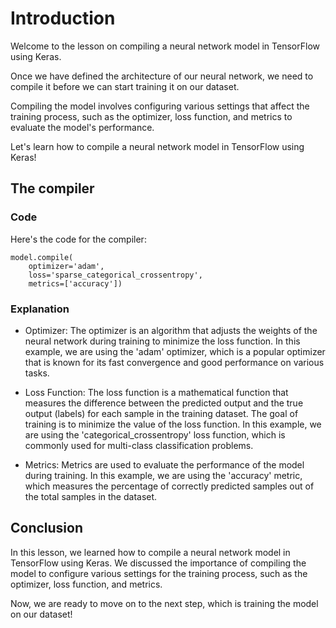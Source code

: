 # Introduction

Welcome to the lesson on compiling a neural network model in TensorFlow using Keras. 

Once we have defined the architecture of our neural network, we need to compile it before we can start training it on our dataset. 

Compiling the model involves configuring various settings that affect the training process, such as the optimizer, loss function, and metrics to evaluate the model's performance. 

Let's learn how to compile a neural network model in TensorFlow using Keras!

## The compiler

### Code

Here's the code for the compiler:

```
model.compile(
    optimizer='adam', 
    loss='sparse_categorical_crossentropy', 
    metrics=['accuracy'])
```

### Explanation

- Optimizer: The optimizer is an algorithm that adjusts the weights of the neural network during training to minimize the loss function. In this example, we are using the 'adam' optimizer, which is a popular optimizer that is known for its fast convergence and good performance on various tasks.

- Loss Function: The loss function is a mathematical function that measures the difference between the predicted output and the true output (labels) for each sample in the training dataset. The goal of training is to minimize the value of the loss function. In this example, we are using the 'categorical_crossentropy' loss function, which is commonly used for multi-class classification problems.

- Metrics: Metrics are used to evaluate the performance of the model during training. In this example, we are using the 'accuracy' metric, which measures the percentage of correctly predicted samples out of the total samples in the dataset.

## Conclusion

In this lesson, we learned how to compile a neural network model in TensorFlow using Keras. We discussed the importance of compiling the model to configure various settings for the training process, such as the optimizer, loss function, and metrics.

Now, we are ready to move on to the next step, which is training the model on our dataset!